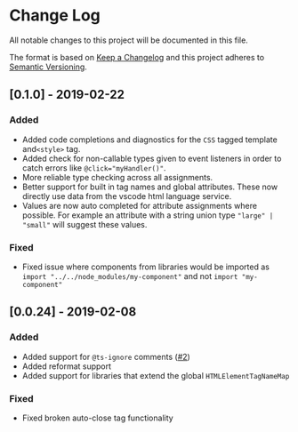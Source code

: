 # Change Log

All notable changes to this project will be documented in this file.

The format is based on [Keep a Changelog](http://keepachangelog.com/)
and this project adheres to [Semantic Versioning](http://semver.org/).

<!--
   PRs should document their user-visible changes (if any) in the
   Unreleased section, uncommenting the header as necessary.
-->
<!-- ### Added -->
<!-- ### Changed -->
<!-- ### Removed -->
<!-- ### Fixed -->

## [0.1.0] - 2019-02-22

### Added

-   Added code completions and diagnostics for the `CSS` tagged template and`<style>` tag.
-   Added check for non-callable types given to event listeners in order to catch errors like `@click="myHandler()"`.
-   More reliable type checking across all assignments.
-   Better support for built in tag names and global attributes. These now directly use data from the vscode html language service.
-   Values are now auto completed for attribute assignments where possible. For example an attribute with a string union type `"large" | "small"` will suggest these values.

### Fixed

-   Fixed issue where components from libraries would be imported as `import "../../node_modules/my-component"` and not `import "my-component"`

## [0.0.24] - 2019-02-08

### Added

-   Added support for `@ts-ignore` comments ([#2](https://github.com/runem/ts-lit-plugin/pull/2))
-   Added reformat support
-   Added support for libraries that extend the global `HTMLElementTagNameMap`

### Fixed

-   Fixed broken auto-close tag functionality
